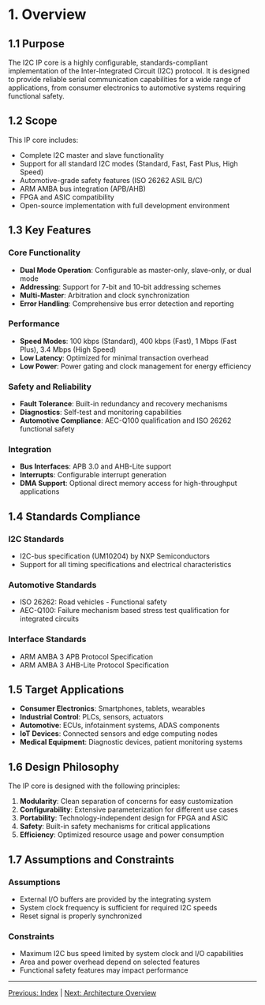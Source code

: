 # 1. Overview

## 1.1 Purpose

The I2C IP core is a highly configurable, standards-compliant implementation of the Inter-Integrated Circuit (I2C) protocol. It is designed to provide reliable serial communication capabilities for a wide range of applications, from consumer electronics to automotive systems requiring functional safety.

## 1.2 Scope

This IP core includes:
- Complete I2C master and slave functionality
- Support for all standard I2C modes (Standard, Fast, Fast Plus, High Speed)
- Automotive-grade safety features (ISO 26262 ASIL B/C)
- ARM AMBA bus integration (APB/AHB)
- FPGA and ASIC compatibility
- Open-source implementation with full development environment

## 1.3 Key Features

### Core Functionality
- **Dual Mode Operation**: Configurable as master-only, slave-only, or dual mode
- **Addressing**: Support for 7-bit and 10-bit addressing schemes
- **Multi-Master**: Arbitration and clock synchronization
- **Error Handling**: Comprehensive bus error detection and reporting

### Performance
- **Speed Modes**: 100 kbps (Standard), 400 kbps (Fast), 1 Mbps (Fast Plus), 3.4 Mbps (High Speed)
- **Low Latency**: Optimized for minimal transaction overhead
- **Low Power**: Power gating and clock management for energy efficiency

### Safety and Reliability
- **Fault Tolerance**: Built-in redundancy and recovery mechanisms
- **Diagnostics**: Self-test and monitoring capabilities
- **Automotive Compliance**: AEC-Q100 qualification and ISO 26262 functional safety

### Integration
- **Bus Interfaces**: APB 3.0 and AHB-Lite support
- **Interrupts**: Configurable interrupt generation
- **DMA Support**: Optional direct memory access for high-throughput applications

## 1.4 Standards Compliance

### I2C Standards
- I2C-bus specification (UM10204) by NXP Semiconductors
- Support for all timing specifications and electrical characteristics

### Automotive Standards
- ISO 26262: Road vehicles - Functional safety
- AEC-Q100: Failure mechanism based stress test qualification for integrated circuits

### Interface Standards
- ARM AMBA 3 APB Protocol Specification
- ARM AMBA 3 AHB-Lite Protocol Specification

## 1.5 Target Applications

- **Consumer Electronics**: Smartphones, tablets, wearables
- **Industrial Control**: PLCs, sensors, actuators
- **Automotive**: ECUs, infotainment systems, ADAS components
- **IoT Devices**: Connected sensors and edge computing nodes
- **Medical Equipment**: Diagnostic devices, patient monitoring systems

## 1.6 Design Philosophy

The IP core is designed with the following principles:

1. **Modularity**: Clean separation of concerns for easy customization
2. **Configurability**: Extensive parameterization for different use cases
3. **Portability**: Technology-independent design for FPGA and ASIC
4. **Safety**: Built-in safety mechanisms for critical applications
5. **Efficiency**: Optimized resource usage and power consumption

## 1.7 Assumptions and Constraints

### Assumptions
- External I/O buffers are provided by the integrating system
- System clock frequency is sufficient for required I2C speeds
- Reset signal is properly synchronized

### Constraints
- Maximum I2C bus speed limited by system clock and I/O capabilities
- Area and power overhead depend on selected features
- Functional safety features may impact performance

---

[Previous: Index](../index.md) | [Next: Architecture Overview](./architecture_overview.md)